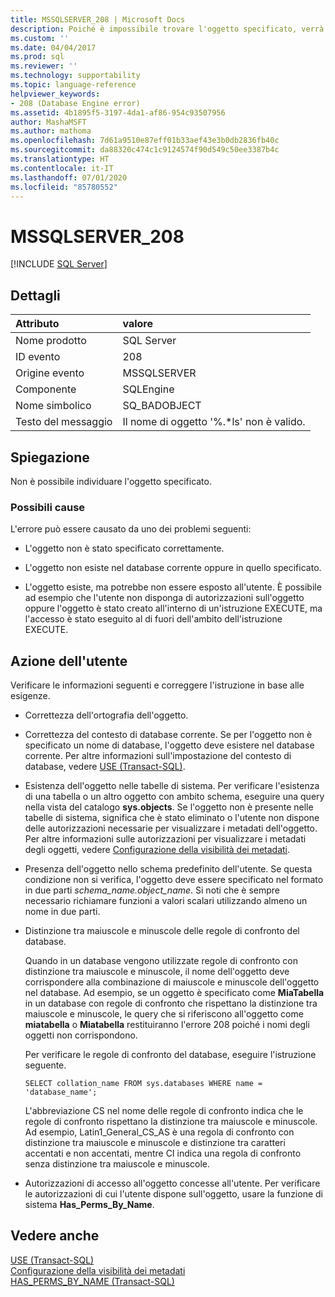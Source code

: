 ```yaml
---
title: MSSQLSERVER_208 | Microsoft Docs
description: Poiché è impossibile trovare l'oggetto specificato, verrà generato un messaggio di nome di oggetto non valido. Vedere la descrizione dell'errore e delle possibili soluzioni.
ms.custom: ''
ms.date: 04/04/2017
ms.prod: sql
ms.reviewer: ''
ms.technology: supportability
ms.topic: language-reference
helpviewer_keywords:
- 208 (Database Engine error)
ms.assetid: 4b1895f5-3197-4da1-af86-954c93507956
author: MashaMSFT
ms.author: mathoma
ms.openlocfilehash: 7d61a9510e87eff01b33aef43e3b0db2836fb40c
ms.sourcegitcommit: da88320c474c1c9124574f90d549c50ee3387b4c
ms.translationtype: HT
ms.contentlocale: it-IT
ms.lasthandoff: 07/01/2020
ms.locfileid: "85780552"
---
```

# <a name="mssqlserver_208"></a>MSSQLSERVER_208
 [!INCLUDE [SQL Server](../../includes/applies-to-version/sqlserver.md)]
  
## <a name="details"></a>Dettagli  
  
| Attributo | valore |  
| :-------- | :---- |  
|Nome prodotto|SQL Server|  
|ID evento|208|  
|Origine evento|MSSQLSERVER|  
|Componente|SQLEngine|  
|Nome simbolico|SQ_BADOBJECT|  
|Testo del messaggio|Il nome di oggetto '%.*ls' non è valido.|  
  
## <a name="explanation"></a>Spiegazione  
Non è possibile individuare l'oggetto specificato.  
  
### <a name="possible-causes"></a>Possibili cause  
L'errore può essere causato da uno dei problemi seguenti:  
  
-   L'oggetto non è stato specificato correttamente.  
  
-   L'oggetto non esiste nel database corrente oppure in quello specificato.  
  
-   L'oggetto esiste, ma potrebbe non essere esposto all'utente. È possibile ad esempio che l'utente non disponga di autorizzazioni sull'oggetto oppure l'oggetto è stato creato all'interno di un'istruzione EXECUTE, ma l'accesso è stato eseguito al di fuori dell'ambito dell'istruzione EXECUTE.  
  
## <a name="user-action"></a>Azione dell'utente  
Verificare le informazioni seguenti e correggere l'istruzione in base alle esigenze.  
  
-   Correttezza dell'ortografia dell'oggetto.  
  
-   Correttezza del contesto di database corrente. Se per l'oggetto non è specificato un nome di database, l'oggetto deve esistere nel database corrente. Per altre informazioni sull'impostazione del contesto di database, vedere [USE &#40;Transact-SQL&#41;](~/t-sql/language-elements/use-transact-sql.md).  
  
-   Esistenza dell'oggetto nelle tabelle di sistema. Per verificare l'esistenza di una tabella o un altro oggetto con ambito schema, eseguire una query nella vista del catalogo **sys.objects**. Se l'oggetto non è presente nelle tabelle di sistema, significa che è stato eliminato o l'utente non dispone delle autorizzazioni necessarie per visualizzare i metadati dell'oggetto. Per altre informazioni sulle autorizzazioni per visualizzare i metadati degli oggetti, vedere [Configurazione della visibilità dei metadati](~/relational-databases/security/metadata-visibility-configuration.md).  
  
-   Presenza dell'oggetto nello schema predefinito dell'utente. Se questa condizione non si verifica, l'oggetto deve essere specificato nel formato in due parti *schema_name.object_name*. Si noti che è sempre necessario richiamare funzioni a valori scalari utilizzando almeno un nome in due parti.  
  
-   Distinzione tra maiuscole e minuscole delle regole di confronto del database.  
  
    Quando in un database vengono utilizzate regole di confronto con distinzione tra maiuscole e minuscole, il nome dell'oggetto deve corrispondere alla combinazione di maiuscole e minuscole dell'oggetto nel database. Ad esempio, se un oggetto è specificato come **MiaTabella** in un database con regole di confronto che rispettano la distinzione tra maiuscole e minuscole, le query che si riferiscono all'oggetto come **miatabella** o **Miatabella** restituiranno l'errore 208 poiché i nomi degli oggetti non corrispondono.  
  
    Per verificare le regole di confronto del database, eseguire l'istruzione seguente.  
  
    ```  
    SELECT collation_name FROM sys.databases WHERE name = 'database_name';  
    ```  
  
    L'abbreviazione CS nel nome delle regole di confronto indica che le regole di confronto rispettano la distinzione tra maiuscole e minuscole. Ad esempio, Latin1_General_CS_AS è una regola di confronto con distinzione tra maiuscole e minuscole e distinzione tra caratteri accentati e non accentati, mentre CI indica una regola di confronto senza distinzione tra maiuscole e minuscole.  
  
-   Autorizzazioni di accesso all'oggetto concesse all'utente. Per verificare le autorizzazioni di cui l'utente dispone sull'oggetto, usare la funzione di sistema **Has_Perms_By_Name**.  
  
## <a name="see-also"></a>Vedere anche  
[USE &#40;Transact-SQL&#41;](~/t-sql/language-elements/use-transact-sql.md)  
[Configurazione della visibilità dei metadati](~/relational-databases/security/metadata-visibility-configuration.md)  
[HAS_PERMS_BY_NAME &#40;Transact-SQL&#41;](~/t-sql/functions/has-perms-by-name-transact-sql.md)  
  
